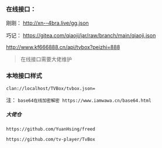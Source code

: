 ### 在线接口：

刚刚：
http://xn--4bra.live/gg.json

巧记：
https://gitea.com/qiaoji/jar/raw/branch/main/qiaoji.json

http://www.kf666888.cn/api/tvbox?peizhi=888


> 在线接口需要大佬维护

### 本地接口样式

```
clan://localhost/TVBox/tvbox.json=
```





注：
`base64在线加密解密 https://www.iamwawa.cn/base64.html`

##### 大佬仓
`https://github.com/YuanHsing/freed`

`https://github.com/tv-player/TvBox`
